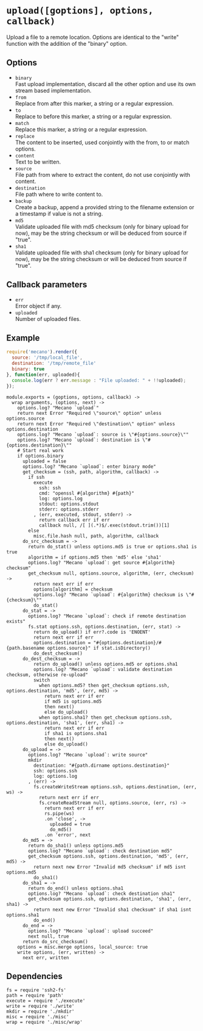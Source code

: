 
# `upload([goptions], options, callback)`

Upload a file to a remote location. Options are identical to the "write"
function with the addition of the "binary" option.

## Options

*   `binary`   
    Fast upload implementation, discard all the other option and use its own
    stream based implementation.   
*   `from`   
    Replace from after this marker, a string or a regular expression.   
*   `to`   
    Replace to before this marker, a string or a regular expression.   
*   `match`   
    Replace this marker, a string or a regular expression.   
*   `replace`   
    The content to be inserted, used conjointly with the from, to or match
    options.   
*   `content`   
    Text to be written.   
*   `source`   
    File path from where to extract the content, do not use conjointly with
    content.   
*   `destination`   
    File path where to write content to.   
*   `backup`   
    Create a backup, append a provided string to the filename extension or a
    timestamp if value is not a string.   
*   `md5`   
    Validate uploaded file with md5 checksum (only for binary upload for now),
    may be the string checksum or will be deduced from source if "true".   
*   `sha1`   
    Validate uploaded file with sha1 checksum (only for binary upload for now),
    may be the string checksum or will be deduced from source if "true".   

## Callback parameters

*   `err`   
    Error object if any.   
*   `uploaded`   
    Number of uploaded files.   

## Example

```js
require('mecano').render({
  source: '/tmp/local_file',
  destination: '/tmp/remote_file'
  binary: true
}, function(err, uploaded){
  console.log(err ? err.message : "File uploaded: " + !!uploaded);
});
```

    module.exports = (goptions, options, callback) ->
      wrap arguments, (options, next) ->
        options.log? "Mecano `upload`"
        return next Error "Required \"source\" option" unless options.source
        return next Error "Required \"destination\" option" unless options.destination
        options.log? "Mecano `upload`: source is \"#{options.source}\""
        options.log? "Mecano `upload`: destination is \"#{options.destination}\""
        # Start real work
        if options.binary
          uploaded = false
          options.log? "Mecano `upload`: enter binary mode"
          get_checksum = (ssh, path, algorithm, callback) ->
            if ssh
              execute
                ssh: ssh
                cmd: "openssl #{algorithm} #{path}"
                log: options.log
                stdout: options.stdout
                stderr: options.stderr
              , (err, executed, stdout, stderr) ->
                return callback err if err
                callback null, /[ ](.*)$/.exec(stdout.trim())[1]
            else
              misc.file.hash null, path, algorithm, callback
          do_src_checksum = ->
            return do_stat() unless options.md5 is true or options.sha1 is true
            algorithm = if options.md5 then 'md5' else 'sha1'
            options.log? "Mecano `upload`: get source #{algorithm} checksum"
            get_checksum null, options.source, algorithm, (err, checksum) ->
              return next err if err
              options[algorithm] = checksum
              options.log? "Mecano `upload`: #{algorithm} checksum is \"#{checksum}\""
              do_stat()
          do_stat = ->
            options.log? "Mecano `upload`: check if remote destination exists"
            fs.stat options.ssh, options.destination, (err, stat) ->
              return do_upload() if err?.code is 'ENOENT'
              return next err if err
              options.destination = "#{options.destination}/#{path.basename options.source}" if stat.isDirectory()
              do_dest_checksum()
          do_dest_checksum = ->
              return do_upload() unless options.md5 or options.sha1
              options.log? "Mecano `upload`: validate destination checksum, otherwise re-upload"
              switch
                when options.md5? then get_checksum options.ssh, options.destination, 'md5', (err, md5) ->
                  return next err if err
                  if md5 is options.md5
                  then next()
                  else do_upload()
                when options.sha1? then get_checksum options.ssh, options.destination, 'sha1', (err, sha1) ->
                  return next err if err
                  if sha1 is options.sha1
                  then next()
                  else do_upload()
          do_upload = ->
            options.log? "Mecano `upload`: write source"
            mkdir
              destination: "#{path.dirname options.destination}"
              ssh: options.ssh
              log: options.log
            , (err) ->
              fs.createWriteStream options.ssh, options.destination, (err, ws) ->
                return next err if err
                fs.createReadStream null, options.source, (err, rs) ->
                  return next err if err
                  rs.pipe(ws)
                  .on 'close', ->
                    uploaded = true
                    do_md5()
                  .on 'error', next
          do_md5 = ->
            return do_sha1() unless options.md5
            options.log? "Mecano `upload`: check destination md5"
            get_checksum options.ssh, options.destination, 'md5', (err, md5) ->
              return next new Error "Invalid md5 checksum" if md5 isnt options.md5
              do_sha1()
          do_sha1 = ->
            return do_end() unless options.sha1
            options.log? "Mecano `upload`: check destination sha1"
            get_checksum options.ssh, options.destination, 'sha1', (err, sha1) ->
              return next new Error "Invalid sha1 checksum" if sha1 isnt options.sha1
              do_end()
          do_end = ->
            options.log? "Mecano `upload`: upload succeed"
            next null, true
          return do_src_checksum()
        options = misc.merge options, local_source: true
        write options, (err, written) ->
          next err, written

## Dependencies

    fs = require 'ssh2-fs'
    path = require 'path'
    execute = require './execute'
    write = require './write'
    mkdir = require './mkdir'
    misc = require './misc'
    wrap = require './misc/wrap'








